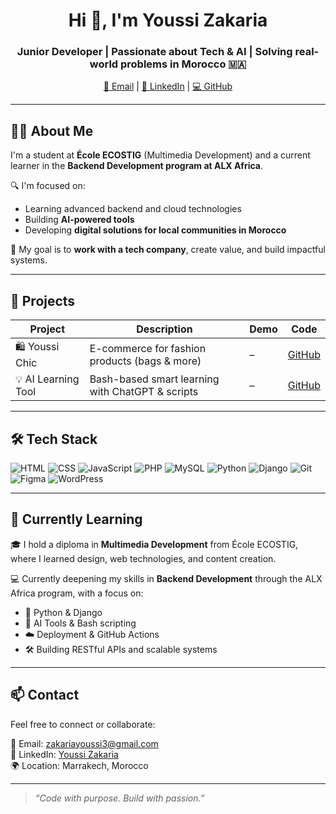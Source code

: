 <h1 align="center">Hi 👋, I'm Youssi Zakaria</h1>
<h3 align="center">Junior Developer | Passionate about Tech & AI | Solving real-world problems in Morocco 🇲🇦</h3>

<p align="center">
  <a href="mailto:zakariayoussi3@gmail.com">📧 Email</a> |
  <a href="https://www.linkedin.com/in/youssi-zakaria-932ba2353/">🔗 LinkedIn</a> |
  <a href="https://github.com/zakariayoussi">💻 GitHub</a>
</p>

---

## 🧑‍💻 About Me

I'm a student at **École ECOSTIG** (Multimedia Development) and a current learner in the **Backend Development program at ALX Africa**.

🔍 I'm focused on:
- Learning advanced backend and cloud technologies  
- Building **AI-powered tools**  
- Developing **digital solutions for local communities in Morocco**

🚀 My goal is to **work with a tech company**, create value, and build impactful systems.

---

## 💼 Projects

| Project        | Description                                      | Demo   | Code   |
|----------------|--------------------------------------------------|--------|--------|
| 🛍️ Youssi Chic | E-commerce for fashion products (bags & more)    | –      | [GitHub](https://github.com/zakariia122/youssi-chic) |
| 💡 AI Learning Tool | Bash-based smart learning with ChatGPT & scripts | – | [GitHub](#) |

---

## 🛠️ Tech Stack

![HTML](https://img.shields.io/badge/-HTML5-E34F26?logo=html5&logoColor=white)
![CSS](https://img.shields.io/badge/-CSS3-1572B6?logo=css3)
![JavaScript](https://img.shields.io/badge/-JavaScript-F7DF1E?logo=javascript&logoColor=black)
![PHP](https://img.shields.io/badge/-PHP-777BB4?logo=php&logoColor=white)
![MySQL](https://img.shields.io/badge/-MySQL-4479A1?logo=mysql)
![Python](https://img.shields.io/badge/-Python-3776AB?logo=python)
![Django](https://img.shields.io/badge/-Django-092E20?logo=django)
![Git](https://img.shields.io/badge/-Git-F05032?logo=git)
![Figma](https://img.shields.io/badge/-Figma-F24E1E?logo=figma)
![WordPress](https://img.shields.io/badge/-WordPress-21759B?logo=wordpress)

---

## 🧠 Currently Learning

🎓 I hold a diploma in **Multimedia Development** from École ECOSTIG, where I learned design, web technologies, and content creation.

💻 Currently deepening my skills in **Backend Development** through the ALX Africa program, with a focus on:
- 🐍 Python & Django
- 🧠 AI Tools & Bash scripting
- ☁️ Deployment & GitHub Actions
- 🛠️ Building RESTful APIs and scalable systems

---

## 📫 Contact

Feel free to connect or collaborate:

📧 Email: zakariayoussi3@gmail.com  
🔗 LinkedIn: [Youssi Zakaria](https://www.linkedin.com/in/youssi-zakaria-932ba2353/)  
🌍 Location: Marrakech, Morocco

---

> *“Code with purpose. Build with passion.”*
